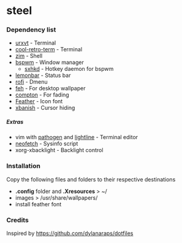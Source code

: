 # steel

### Dependency list
- [urxvt](https://wiki.archlinux.org/index.php/rxvt-unicode) - Terminal
- [cool-retro-term](https://github.com/Swordfish90/cool-retro-term) - Terminal
- [zim](https://github.com/eriner/zim) - Shell
- [bspwm](https://github.com/baskerville/bspwm) - Window manager
    - [sxhkd](https://github.com/baskerville/sxhkd) - Hotkey daemon for bspwm
- [lemonbar](https://github.com/LemonBoy/bar) - Status bar
- [rofi](https://github.com/DaveDavenport/rofi) - Dmenu
- [feh](https://github.com/derf/feh) - For desktop wallpaper
- [compton](https://github.com/chjj/compton) - For fading
- [Feather](https://github.com/feathericons/feather) - Icon font
- [xbanish](https://github.com/jcs/xbanish) - Cursor hiding

##### Extras
- vim with [pathogen](https://github.com/tpope/vim-pathogen) and [lightline](https://github.com/itchyny/lightline.vim) - Terminal editor
- [neofetch](https://github.com/dylanaraps/neofetch) - Sysinfo script
- xorg-xbacklight - Backlight control

### Installation
Copy the following files and folders to their respective destinations
- **.config** folder and **.Xresources** > ~/
- images > /usr/share/wallpapers/
- install feather font

### Credits
Inspired by https://github.com/dylanaraps/dotfiles
